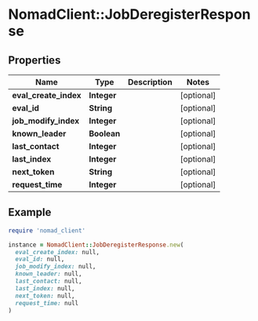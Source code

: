 # NomadClient::JobDeregisterResponse

## Properties

| Name | Type | Description | Notes |
| ---- | ---- | ----------- | ----- |
| **eval_create_index** | **Integer** |  | [optional] |
| **eval_id** | **String** |  | [optional] |
| **job_modify_index** | **Integer** |  | [optional] |
| **known_leader** | **Boolean** |  | [optional] |
| **last_contact** | **Integer** |  | [optional] |
| **last_index** | **Integer** |  | [optional] |
| **next_token** | **String** |  | [optional] |
| **request_time** | **Integer** |  | [optional] |

## Example

```ruby
require 'nomad_client'

instance = NomadClient::JobDeregisterResponse.new(
  eval_create_index: null,
  eval_id: null,
  job_modify_index: null,
  known_leader: null,
  last_contact: null,
  last_index: null,
  next_token: null,
  request_time: null
)
```

